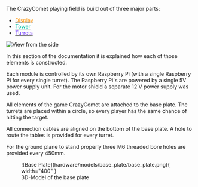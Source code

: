 The CrazyComet playing field is build out of three major parts:

- [<span style="color:#FF9100">Display</span>](hardware/display.md)
- [<span style="color:#00BFA5">Tower</span>](hardware/tower.md)
- [<span style="color:#672AFF">Turrets</span>](hardware/turrets.md)

![View from the side](hardware/pictures/game_top_view_marked.png)

In this section of the documentation it is explained how each of those elements is constructed.

Each module is controlled by its own Raspberry Pi (with a single Raspberry Pi for every single turret). The Raspberry Pi's are powered by a single 5V power supply unit. For the motor shield a separate 12 V power supply was used.

All elements of the game CrazyComet are attached to the base plate. The turrets are placed within a circle, so every player has the same chance of hitting the target.

All connection cables are aligned on the bottom of the base plate. A hole to route the tables is provided for every turret.

For the ground plane to stand properly three M6 threaded bore holes are provided every 450mm.

<figure markdown>
  ![Base Plate](hardware/models/base_plate/base_plate.png){ width="400" }
  <figcaption>3D-Model of the base plate</figcaption>
</figure>
